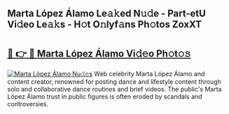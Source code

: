 ## Marta López Álamo Le𝚊𝚔ed N𝚞𝚍e - Part-etU Vi𝚍eo Le𝚊𝚔s - H𝚘t O𝚗lyf𝚊ns Ph𝚘tos ZoxXT

# <h2><a href="http://hf570c.feru.top/?c=Marta+L%c3%b3pez+%c3%81lamo">🔗 👉 🔴 Marta López Álamo Vi𝚍𝚎o Ph𝚘t𝚘𝚜</a></h2>

[![Marta López Álamo Nu𝚍𝚎s](https://i.imgur.com/0TWrTi3.gif)](http://hf570c.feru.top/?c=Marta+L%c3%b3pez+%c3%81lamo)
Web celebrity Marta López Álamo and content creator, renowned for posting dance and lifestyle content through solo and collaborative dance routines and brief videos. The public's Marta López Álamo trust in public figures is often eroded by scandals and controversies. 

